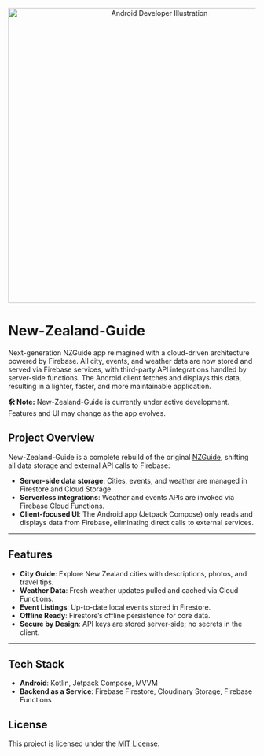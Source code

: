 <p align="center">
  <img
    src="https://github.com/user-attachments/assets/b6fa529f-321a-4b30-9555-5ae0d194d6ff"
    alt="Android Developer Illustration"
    width="600"
    />
</p>

# New-Zealand-Guide

Next-generation NZGuide app reimagined with a cloud-driven architecture powered by Firebase. All city, events, and weather data are now stored and served via Firebase services, with third-party API integrations handled by server-side functions. The Android client fetches and displays this data, resulting in a lighter, faster, and more maintainable application.

**🛠️ Note:** New-Zealand-Guide is currently under active development. Features and UI may change as the app evolves.

## Project Overview

New-Zealand-Guide is a complete rebuild of the original [NZGuide](https://github.com/DoggyDoggyDoggy/NZGuide), shifting all data storage and external API calls to Firebase:

* **Server-side data storage**: Cities, events, and weather are managed in Firestore and Cloud Storage.
* **Serverless integrations**: Weather and events APIs are invoked via Firebase Cloud Functions.
* **Client-focused UI**: The Android app (Jetpack Compose) only reads and displays data from Firebase, eliminating direct calls to external services.

---

## Features

* **City Guide**: Explore New Zealand cities with descriptions, photos, and travel tips.
* **Weather Data**: Fresh weather updates pulled and cached via Cloud Functions.
* **Event Listings**: Up-to-date local events stored in Firestore.
* **Offline Ready**: Firestore’s offline persistence for core data.
* **Secure by Design**: API keys are stored server-side; no secrets in the client.

---

## Tech Stack

* **Android**: Kotlin, Jetpack Compose, MVVM
* **Backend as a Service**: Firebase Firestore, Сloudinary Storage, Firebase Functions

## License

This project is licensed under the [MIT License](./LICENSE).
